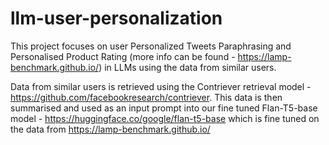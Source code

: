 # llm-user-personalization
This project focuses on user Personalized Tweets Paraphrasing and Personalised Product Rating (more info can be found - https://lamp-benchmark.github.io/) in LLMs using the data from similar users.

Data from similar users is retrieved using the Contriever retrieval model - https://github.com/facebookresearch/contriever. 
This data is then summarised and used as an input prompt into our fine tuned Flan-T5-base model - https://huggingface.co/google/flan-t5-base which is fine tuned on the data from https://lamp-benchmark.github.io/


